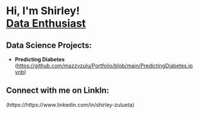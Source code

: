 <h1>Hi, I'm Shirley! <br/><a href="https://github.com/joshmadakor1">Data Enthusiast</a>
<h2> Data Science Projects:</h2>

- <b> Predicting Diabetes </b> (https://github.com/mazzyzulu/Portfolio/blob/main/PredictingDiabetes.ipynb)




<h2>  Connect with me on LinkIn:</h2> (https://https://www.linkedin.com/in/shirley-zulueta)




